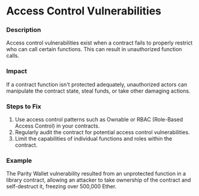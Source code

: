 # Access Control Vulnerabilities

### Description
Access control vulnerabilities exist when a contract fails to properly restrict who can call certain functions. This can result in unauthorized function calls.

### Impact
If a contract function isn't protected adequately, unauthorized actors can manipulate the contract state, steal funds, or take other damaging actions.

### Steps to Fix
1. Use access control patterns such as Ownable or RBAC (Role-Based Access Control) in your contracts.
2. Regularly audit the contract for potential access control vulnerabilities.
3. Limit the capabilities of individual functions and roles within the contract.

### Example
The Parity Wallet vulnerability resulted from an unprotected function in a library contract, allowing an attacker to take ownership of the contract and self-destruct it, freezing over 500,000 Ether.
